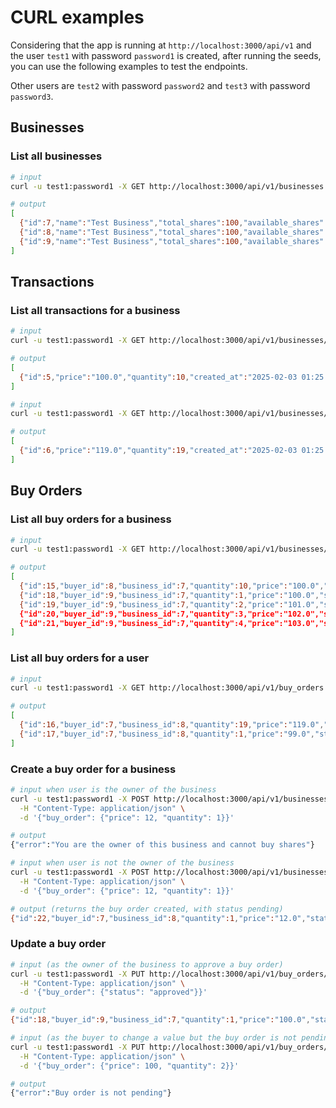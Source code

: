 # CURL examples

Considering that the app is running at `http://localhost:3000/api/v1` and the user `test1` with password `password1` is created, after running the seeds, you can use the following examples to test the endpoints.

Other users are `test2` with password `password2` and `test3` with password `password3`.

## Businesses

### List all businesses
```bash
# input
curl -u test1:password1 -X GET http://localhost:3000/api/v1/businesses

# output
[
  {"id":7,"name":"Test Business","total_shares":100,"available_shares":100,"owner":{"id":7,"username":"test1"}},
  {"id":8,"name":"Test Business","total_shares":100,"available_shares":100,"owner":{"id":8,"username":"test2"}},
  {"id":9,"name":"Test Business","total_shares":100,"available_shares":100,"owner":{"id":8,"username":"test2"}}
]
```

## Transactions

### List all transactions for a business
```bash
# input
curl -u test1:password1 -X GET http://localhost:3000/api/v1/businesses/7/transactions

# output
[
  {"id":5,"price":"100.0","quantity":10,"created_at":"2025-02-03 01:25:03"}
]

# input
curl -u test1:password1 -X GET http://localhost:3000/api/v1/businesses/8/transactions

# output
[
  {"id":6,"price":"119.0","quantity":19,"created_at":"2025-02-03 01:25:03"}
]
```

## Buy Orders

### List all buy orders for a business
```bash
# input
curl -u test1:password1 -X GET http://localhost:3000/api/v1/businesses/7/buy_orders

# output
[
  {"id":15,"buyer_id":8,"business_id":7,"quantity":10,"price":"100.0","status":"approved"},
  {"id":18,"buyer_id":9,"business_id":7,"quantity":1,"price":"100.0","status":"pending"},
  {"id":19,"buyer_id":9,"business_id":7,"quantity":2,"price":"101.0","status":"pending"},
  {"id":20,"buyer_id":9,"business_id":7,"quantity":3,"price":"102.0","status":"pending"},
  {"id":21,"buyer_id":9,"business_id":7,"quantity":4,"price":"103.0","status":"pending"}
]
```

### List all buy orders for a user
```bash
# input
curl -u test1:password1 -X GET http://localhost:3000/api/v1/buy_orders

# output
[
  {"id":16,"buyer_id":7,"business_id":8,"quantity":19,"price":"119.0","status":"approved"},
  {"id":17,"buyer_id":7,"business_id":8,"quantity":1,"price":"99.0","status":"rejected"}
]
```

### Create a buy order for a business
```bash
# input when user is the owner of the business
curl -u test1:password1 -X POST http://localhost:3000/api/v1/businesses/7/buy_orders \
  -H "Content-Type: application/json" \
  -d '{"buy_order": {"price": 12, "quantity": 1}}'

# output
{"error":"You are the owner of this business and cannot buy shares"}

# input when user is not the owner of the business
curl -u test1:password1 -X POST http://localhost:3000/api/v1/businesses/8/buy_orders \
  -H "Content-Type: application/json" \
  -d '{"buy_order": {"price": 12, "quantity": 1}}'

# output (returns the buy order created, with status pending)
{"id":22,"buyer_id":7,"business_id":8,"quantity":1,"price":"12.0","status":"pending"}
```

### Update a buy order
```bash
# input (as the owner of the business to approve a buy order)
curl -u test1:password1 -X PUT http://localhost:3000/api/v1/buy_orders/18 \
  -H "Content-Type: application/json" \
  -d '{"buy_order": {"status": "approved"}}'

# output
{"id":18,"buyer_id":9,"business_id":7,"quantity":1,"price":"100.0","status":"approved"}

# input (as the buyer to change a value but the buy order is not pending)
curl -u test1:password1 -X PUT http://localhost:3000/api/v1/buy_orders/18 \
  -H "Content-Type: application/json" \
  -d '{"buy_order": {"price": 100, "quantity": 2}}'

# output
{"error":"Buy order is not pending"}
```
